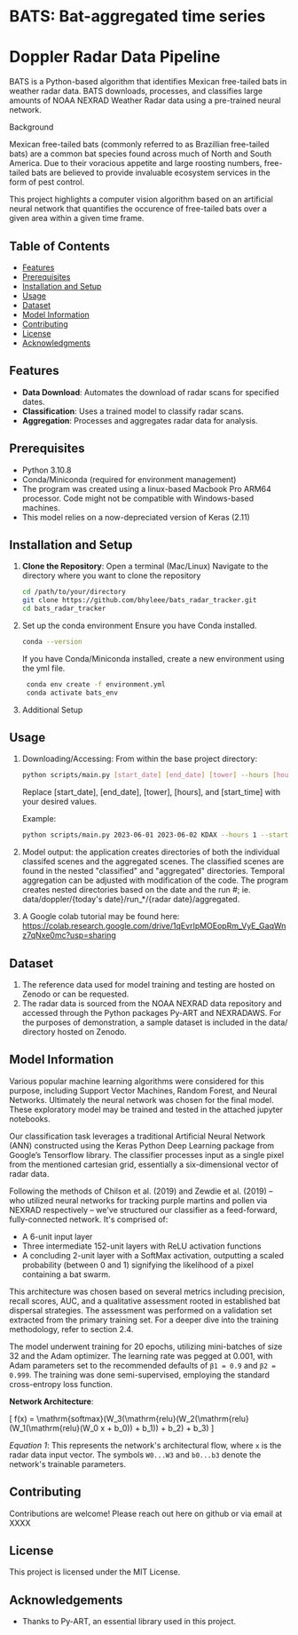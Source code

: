 # BATS: Bat-aggregated time series
# Doppler Radar Data Pipeline

BATS is a Python-based algorithm that identifies Mexican free-tailed bats in weather radar data. BATS downloads, processes, and classifies large amounts of NOAA NEXRAD Weather Radar data using a pre-trained neural network.

Background

Mexican free-tailed bats (commonly referred to as Brazillian free-tailed bats) are a common bat species found across much of North and South America. Due to their voracious appetite and large roosting numbers, free-tailed bats are believed to provide invaluable ecosystem services in the form of pest control.

This project highlights a computer vision algorithm based on an artificial neural network that quantifies the occurence of free-tailed bats over a given area within a given time frame.

## Table of Contents
- [Features](#features)
- [Prerequisites](#prerequisites)
- [Installation and Setup](#installation-and-setup)
- [Usage](#usage)
- [Dataset](#dataset)
- [Model Information](#model-information)
- [Contributing](#contributing)
- [License](#license)
- [Acknowledgments](#acknowledgments)

## Features

- **Data Download**: Automates the download of radar scans for specified dates.
- **Classification**: Uses a trained model to classify radar scans.
- **Aggregation**: Processes and aggregates radar data for analysis.

## Prerequisites

- Python 3.10.8
- Conda/Miniconda (required for environment management)
- The program was created using a linux-based Macbook Pro ARM64 processor. Code might not be compatible with Windows-based machines.
- This model relies on a now-depreciated version of Keras (2.11)

## Installation and Setup

1. **Clone the Repository**:
   Open a terminal (Mac/Linux)
   Navigate to the directory where you want to clone the repository
   ```bash
   cd /path/to/your/directory
   git clone https://github.com/bhyleee/bats_radar_tracker.git
   cd bats_radar_tracker
   
3. Set up the conda environment
   Ensure you have Conda installed.
   ```bash
   conda --version
   ```
   If you have Conda/Miniconda installed, create a new environment using the yml file.
   ```bash
    conda env create -f environment.yml
    conda activate bats_env
   
5. Additional Setup

## Usage
1. Downloading/Accessing: From within the base project directory:
    ```bash
    python scripts/main.py [start_date] [end_date] [tower] --hours [hours] --start_time [start_time]
    ```
    Replace [start_date], [end_date], [tower], [hours], and [start_time] with your desired values. 

   Example:
    ```bash
    python scripts/main.py 2023-06-01 2023-06-02 KDAX --hours 1 --start_time 2000
    ```

2. Model output: the application creates directories of both the individual classifed scenes and the aggregated scenes. The classified scenes are found in the nested "classified" and "aggregated" directories. Temporal aggregation can be adjusted with modification of the code. The program creates nested directories based on the date and the run #; ie. data/doppler/{today's date}/run_*/{radar date}/aggregated.

3. A Google colab tutorial may be found here: https://colab.research.google.com/drive/1qEvrIpMOEopRm_VyE_GaqWnz7qNxe0mc?usp=sharing


## Dataset
1. The reference data used for model training and testing are hosted on Zenodo or can be requested.
2. The radar data is sourced from the NOAA NEXRAD data repository and accessed through the Python packages Py-ART and NEXRADAWS.
For the purposes of demonstration, a sample dataset is included in the data/ directory hosted on Zenodo.


## Model Information

Various popular machine learning algorithms were considered for this purpose, including Support Vector Machines, Random Forest, and Neural Networks. Ultimately the neural network was chosen for the final model. These exploratory model may be trained and tested in the attached jupyter notebooks.

Our classification task leverages a traditional Artificial Neural Network (ANN) constructed using the Keras Python Deep Learning package from Google’s Tensorflow library. The classifier processes input as a single pixel from the mentioned cartesian grid, essentially a six-dimensional vector of radar data.

Following the methods of Chilson et al. (2019) and Zewdie et al. (2019) – who utilized neural networks for tracking purple martins and pollen via NEXRAD respectively – we've structured our classifier as a feed-forward, fully-connected network. It's comprised of:

- A 6-unit input layer
- Three intermediate 152-unit layers with ReLU activation functions
- A concluding 2-unit layer with a SoftMax activation, outputting a scaled probability (between 0 and 1) signifying the likelihood of a pixel containing a bat swarm.

This architecture was chosen based on several metrics including precision, recall scores, AUC, and a qualitative assessment rooted in established bat dispersal strategies. The assessment was performed on a validation set extracted from the primary training set. For a deeper dive into the training methodology, refer to section 2.4.

The model underwent training for 20 epochs, utilizing mini-batches of size 32 and the Adam optimizer. The learning rate was pegged at 0.001, with Adam parameters set to the recommended defaults of `β1 = 0.9` and `β2 = 0.999`. The training was done semi-supervised, employing the standard cross-entropy loss function.

**Network Architecture**:

\[
f(x) = \mathrm{softmax}(W_3(\mathrm{relu}(W_2(\mathrm{relu}(W_1(\mathrm{relu}(W_0 x + b_0)) + b_1)) + b_2) + b_3)
\]

*Equation 1*: This represents the network's architectural flow, where `x` is the radar data input vector. The symbols `W0...W3` and `b0...b3` denote the network's trainable parameters.


## Contributing
Contributions are welcome! Please reach out here on github or via email at XXXX

## License
This project is licensed under the MIT License.

## Acknowledgements
- Thanks to Py-ART, an essential library used in this project.

